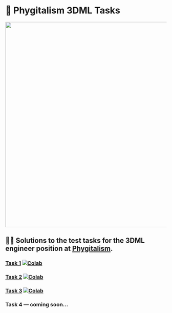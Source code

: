 # :crystal_ball: **Phygitalism 3DML Tasks**

<p align="center">
    <img src="https://hsto.org/getpro/habr/upload_files/749/374/712/74937471278fdc9a37195ef52cd4e4f3.jpg" width="640" height="640">
</p>

## :man_mechanic: Solutions to the test tasks for the 3DML engineer position at [Phygitalism](https://phygitalism.com/).

### [Task 1](https://github.com/tensorush/Phygitalism-3DML-Tasks/blob/master/Tasks/Task%201.ipynb) [![Colab](https://camo.githubusercontent.com/52feade06f2fecbf006889a904d221e6a730c194/68747470733a2f2f636f6c61622e72657365617263682e676f6f676c652e636f6d2f6173736574732f636f6c61622d62616467652e737667)](https://colab.research.google.com/github/tensorush/Phygitalism-3DML-Tasks/blob/master/Tasks/Task%201.ipynb)

### [Task 2](https://github.com/tensorush/Phygitalism-3DML-Tasks/blob/master/Tasks/Task%202.ipynb) [![Colab](https://camo.githubusercontent.com/52feade06f2fecbf006889a904d221e6a730c194/68747470733a2f2f636f6c61622e72657365617263682e676f6f676c652e636f6d2f6173736574732f636f6c61622d62616467652e737667)](https://colab.research.google.com/github/tensorush/Phygitalism-3DML-Tasks/blob/master/Tasks/Task%202.ipynb)

### [Task 3](https://github.com/tensorush/Phygitalism-3DML-Tasks/blob/master/Tasks/Task%203.ipynb) [![Colab](https://camo.githubusercontent.com/52feade06f2fecbf006889a904d221e6a730c194/68747470733a2f2f636f6c61622e72657365617263682e676f6f676c652e636f6d2f6173736574732f636f6c61622d62616467652e737667)](https://colab.research.google.com/github/tensorush/Phygitalism-3DML-Tasks/blob/master/Tasks/Task%203.ipynb)

### Task 4 — coming soon...
